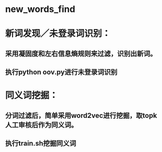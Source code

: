 # new_words_find
# 新词发现／未登录词识别：
## 采用凝固度和左右信息熵规则来过滤，识别出新词。
## 执行python oov.py进行未登录词识别
# 同义词挖掘：
## 分词过滤后，简单采用word2vec进行挖掘，取topk人工审核后作为同义词。
## 执行train.sh挖掘同义词
